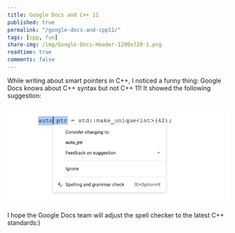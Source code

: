```yaml
---
title: Google Docs and C++ 11
published: true
permalink: "/google-docs-and-cpp11/"
tags: [cpp, fun]
share-img: /img/Google-Docs-Header-1280x720-1.png
readtime: true
comments: false
---
```



While writing about smart pointers in C++, I noticed a funny thing: Google Docs knows about C++ syntax but not C++ 11!
It showed the following suggestion:

![Google Docs does not recognize CPP 11](/img/google_docs_cpp11_auto_ptr.png)

I hope the Google Docs team will adjust the spell checker to the latest C++ standards:)
